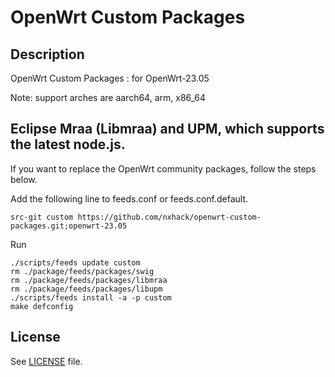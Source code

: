 # OpenWrt Custom Packages

## Description

OpenWrt Custom Packages : for OpenWrt-23.05

Note: support arches are aarch64, arm, x86_64

## Eclipse Mraa (Libmraa) and UPM, which supports the latest node.js.

If you want to replace the OpenWrt community packages, follow the steps below.

Add the following line to feeds.conf or feeds.conf.default.
```
src-git custom https://github.com/nxhack/openwrt-custom-packages.git;openwrt-23.05
```

Run
```
./scripts/feeds update custom
rm ./package/feeds/packages/swig
rm ./package/feeds/packages/libmraa
rm ./package/feeds/packages/libupm
./scripts/feeds install -a -p custom
make defconfig
```

## License

See [LICENSE](LICENSE) file.
